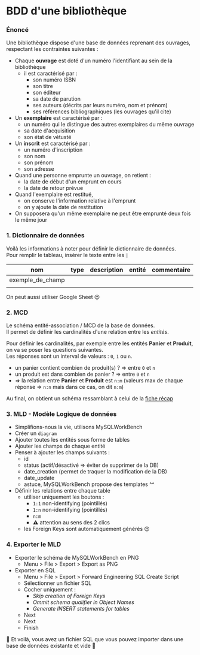 # BDD d'une bibliothèque

### Énoncé

Une bibliothèque dispose d'une base de données reprenant des ouvrages, respectant les contraintes suivantes :

- Chaque **ouvrage** est doté d'un numéro l'identifiant au sein de la bibliothèque
  - il est caractérisé par :
    - son numéro ISBN
    - son titre
    - son éditeur
    - sa date de parution
    - ses auteurs (décrits par leurs numéro, nom et prénom)
    - ses références bibliographiques (les ouvrages qu'il cite)
- Un **exemplaire** est caractérisé par :
  - un numéro qui le distingue des autres exemplaires du même ouvrage
  - sa date d'acquisition
  - son état de vétusté
- Un **inscrit** est caractérisé par :
  - un numéro d'inscription
  - son nom
  - son prénom
  - son adresse
- Quand une personne emprunte un ouvrage, on retient :
  - la date de début d'un emprunt en cours
  - la date de retour prévue
- Quand l'exemplaire est restitué,
  - on conserve l'information relative à l'emprunt
  - on y ajoute la date de restitution
- On supposera qu'un même exemplaire ne peut être emprunté deux fois le même jour


### 1. Dictionnaire de données

Voilà les informations à noter pour définir le dictionnaire de données.  
Pour remplir le tableau, insérer le texte entre les `|`

| nom | type | description | entité | commentaire |
|-----|------|-------------|--------|-------------|
| exemple_de_champ |  |  |  |  |
|  |  |  |  |  |

On peut aussi utiliser Google Sheet :wink:

### 2. MCD

Le schéma entité-association / MCD de la base de données.  
Il permet de définir les cardinalités d'une relation entre les _entités_.

Pour définir les cardinalités, par exemple entre les entités **Panier** et **Produit**, on va se poser les questions suivantes.  
Les réponses sont un interval de valeurs : `0`, `1` ou `n`.

- un panier contient combien de produit(s) ? => entre `0` et `n`
- un produit est dans combien de panier ? => entre `0` et `n`
- => la relation entre **Panier** et **Produit** est `n:m` (valeurs max de chaque réponse => `n:n` mais dans ce cas, on dit `n:m`)

Au final, on obtient un schéma ressamblant à celui de la [fiche récap](https://github.com/O-clock-Alumnis/fiches-recap/blob/master/gestion-projet/conception-bd.md#3mod%C3%A8le-conceptuel-des-donn%C3%A9es--sch%C3%A9ma-entit%C3%A9-association)

### 3. MLD - Modèle Logique de données

- Simplifions-nous la vie, utilisons MySQLWorkBench
- Créer un `diagram`
- Ajouter toutes les entités sous forme de tables
- Ajouter les champs de chaque entité
- Penser à ajouter les champs suivants :
  - id
  - status (actif/désactivé => éviter de supprimer de la DB)
  - date_creation (permet de traquer la modification de la DB)
  - date_update
  - astuce, MySQLWorkBench propose des templates ^^
- Définir les relations entre chaque table
  - utiliser uniquement les boutons :
    - `1:1` non-identifying (pointillés)
    - `1:n` non-identifying (pointillés)
    - `n:m`
    - :warning: attention au sens des 2 clics
  - les Foreign Keys sont automatiquement générés :heart_eyes:

### 4. Exporter le MLD

- Exporter le schéma de MySQLWorkBench en PNG
  - Menu > File > Export > Export as PNG
- Exporter en SQL
  - Menu > File > Export > Forward Engineering SQL Create Script
  - Sélectionner un fichier SQL
  - Cocher uniquement :
    - _Skip creation of Foreign Keys_
    - _Ommit schema qualifier in Object Names_
    - _Generate INSERT statements for tables_
  - Next
  - Next
  - Finish

:tada: Et voilà, vous avez un fichier SQL que vous pouvez importer dans une base de données existante et vide :tada:
